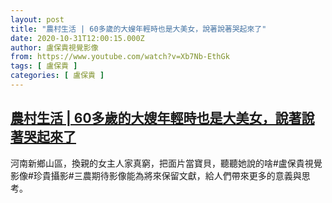 ```yaml
---
layout: post
title: "農村生活 | 60多歲的大嫂年輕時也是大美女，說著說著哭起來了"
date: 2020-10-31T12:00:15.000Z
author: 盧保貴視覺影像
from: https://www.youtube.com/watch?v=Xb7Nb-EthGk
tags: [ 盧保貴 ]
categories: [ 盧保貴 ]
---
```

<!--1604145615000-->
[農村生活 | 60多歲的大嫂年輕時也是大美女，說著說著哭起來了](https://www.youtube.com/watch?v=Xb7Nb-EthGk)
------

<div>
河南新鄉山區，換親的女主人家真窮，把面片當寶貝，聽聽她說的啥#盧保貴視覺影像#珍貴攝影#三農期待影像能為將來保留文獻，給人們帶來更多的意義與思考。
</div>
